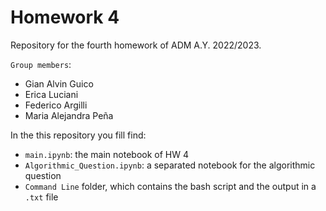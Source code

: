 # Homework 4
Repository for the fourth homework of ADM A.Y. 2022/2023.

`Group members`:
- Gian Alvin Guico
- Erica Luciani
- Federico Argilli
- Maria Alejandra Peña

In the this repository you fill find:
- `main.ipynb`: the main notebook of HW 4
- `Algorithmic_Question.ipynb`: a separated notebook for the algorithmic question
- `Command Line` folder, which contains the bash script and the output in a `.txt` file
